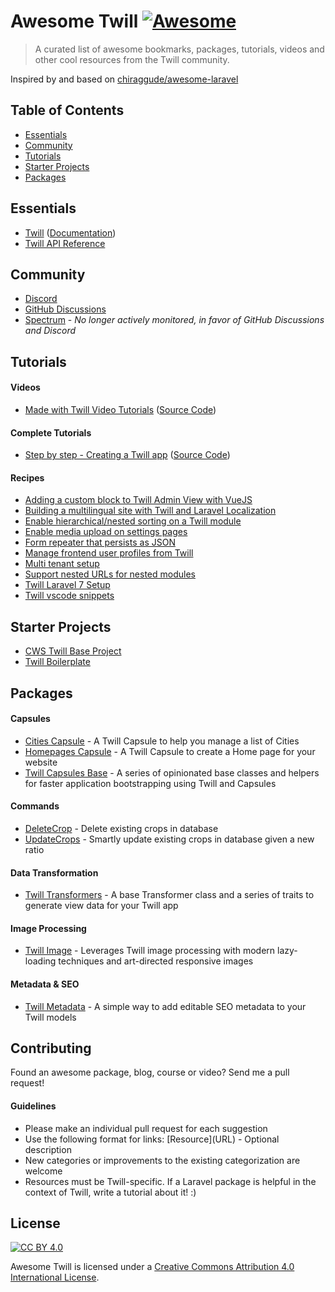 # Awesome Twill [![Awesome](https://cdn.rawgit.com/sindresorhus/awesome/d7305f38d29fed78fa85652e3a63e154dd8e8829/media/badge.svg)](https://github.com/sindresorhus/awesome)

> A curated list of awesome bookmarks, packages, tutorials, videos and other cool resources from the Twill community.

Inspired by and based on [chiraggude/awesome-laravel](https://github.com/chiraggude/awesome-laravel)

## Table of Contents

- [Essentials](#essentials)
- [Community](#community)
- [Tutorials](#tutorials)
- [Starter Projects](#starter-projects)
- [Packages](#packages)

## Essentials

* [Twill](https://twill.io/) ([Documentation](https://twill.io/docs/))
* [Twill API Reference](https://twill.io/docs/api/2.x/)

## Community

* [Discord](https://discord.link/twill)
* [GitHub Discussions](https://github.com/area17/twill/discussions)
* [Spectrum](https://spectrum.chat/twill) - *No longer actively monitored, in favor of GitHub Discussions and Discord*

## Tutorials

#### Videos

* [Made with Twill Video Tutorials](https://twill.io/tutorials) ([Source Code](https://github.com/area17/made-with-twill-tutorials))

#### Complete Tutorials

* [Step by step - Creating a Twill app](https://spectrum.chat/twill/tips-and-tricks/step-by-step-creating-a-twill-app~ac9bd7f7-d1e3-46a8-8e6f-6075d92cdac7) ([Source Code](https://github.com/sauron/my-twill-blog))

#### Recipes

* [Adding a custom block to Twill Admin View with VueJS](https://spectrum.chat/twill/tips-and-tricks/adding-a-custom-block-to-twill-admin-view-with-vuejs~028d79b1-b3cd-4fb7-a89c-ce64af7be4af)
* [Building a multilingual site with Twill and Laravel Localization](https://gist.github.com/pboivin/62b2c5b6e723ceef54aedf120154e269)
* [Enable hierarchical/nested sorting on a Twill module](https://gist.github.com/chrispymm/255b680f4c792c6fc4781d3cc2ee6a67)
* [Enable media upload on settings pages](https://gist.github.com/chrispymm/9a2542a91732c8b65cebf3ca5ad0d6b0)
* [Form repeater that persists as JSON](https://gist.github.com/mcylinder/6ff7876f29cce8a23b81f3ea80e02a23)
* [Manage frontend user profiles from Twill](https://gist.github.com/pboivin/d20d23ae130ea9a112ee49dd98f00239)
* [Multi tenant setup](https://spectrum.chat/twill/tips-and-tricks/multi-tenant-setup~85f81567-0570-4989-9d63-e59588aed6c0)
* [Support nested URLs for nested modules](https://gist.github.com/chrispymm/dfd6521af819deb41170282affe1e0b5)
* [Twill Laravel 7 Setup](https://gist.github.com/mcylinder/58aceff97e5c3bb3bafbc2abeea9a7a4)
* [Twill vscode snippets](https://gist.github.com/ferpetrelli/58e9e95173111c126d6da3062461b930)

## Starter Projects

* [CWS Twill Base Project](https://github.com/cwsdigital/cws-twill-base)
* [Twill Boilerplate](https://github.com/croustille-io/twill-boilerplate)

## Packages

#### Capsules

* [Cities Capsule](https://github.com/area17/twill-capsule-cities) - A Twill Capsule to help you manage a list of Cities
* [Homepages Capsule](https://github.com/area17/twill-capsule-homepages) - A Twill Capsule to create a Home page for your website
* [Twill Capsules Base](https://github.com/area17/twill-capsule-base) - A series of opinionated base classes and helpers for faster application bootstrapping using Twill and Capsules

#### Commands

* [DeleteCrop](https://gist.github.com/sauron/bcffa9f44eda6c414d71829c3d4d6b20) - Delete existing crops in database
* [UpdateCrops](https://gist.github.com/sauron/bc713a18779207e5386ad7e83c292a3a) - Smartly update existing crops in database given a new ratio

#### Data Transformation

* [Twill Transformers](https://github.com/area17/twill-transformers) - A base Transformer class and a series of traits to generate view data for your Twill app

#### Image Processing

* [Twill Image](https://github.com/area17/twill-image) - Leverages Twill image processing with modern lazy-loading techniques and art-directed responsive images

#### Metadata & SEO

* [Twill Metadata](https://github.com/cwsdigital/twill-metadata) - A simple way to add editable SEO metadata to your Twill models

## Contributing

Found an awesome package, blog, course or video? Send me a pull request!

#### Guidelines

* Please make an individual pull request for each suggestion
* Use the following format for links: \[Resource\]\(URL\) - Optional description
* New categories or improvements to the existing categorization are welcome
* Resources must be Twill-specific. If a Laravel package is helpful in the context of Twill, write a tutorial about it! :)

## License

[![CC BY 4.0](https://licensebuttons.net/l/by/4.0/88x31.png)](https://creativecommons.org/licenses/by/4.0/)

Awesome Twill is licensed under a  [Creative Commons Attribution 4.0 International License](https://creativecommons.org/licenses/by/4.0/).
